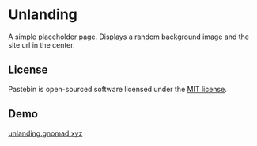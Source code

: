 # Unlanding

A simple placeholder page. Displays a random background image and the site url in the center.

## License

Pastebin is open-sourced software licensed under the [MIT license](https://opensource.org/licenses/MIT).

## Demo

[unlanding.gnomad.xyz](http://unlanding.gnomad.xyz)
